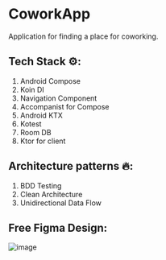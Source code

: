 # CoworkApp
Application for finding a place for coworking.

## Tech Stack ⚙️:
1. Android Compose
2. Koin DI
3. Navigation Component
4. Accompanist for Compose
5. Android KTX
6. Kotest
7. Room DB
8. Ktor for client

## Architecture patterns 🔥:
1. BDD Testing
2. Clean Architecture 
3. Unidirectional Data Flow

## Free Figma Design: 
![image](https://user-images.githubusercontent.com/52754041/159224676-24c616a4-263e-423f-a32a-c328cb82f25c.png)
